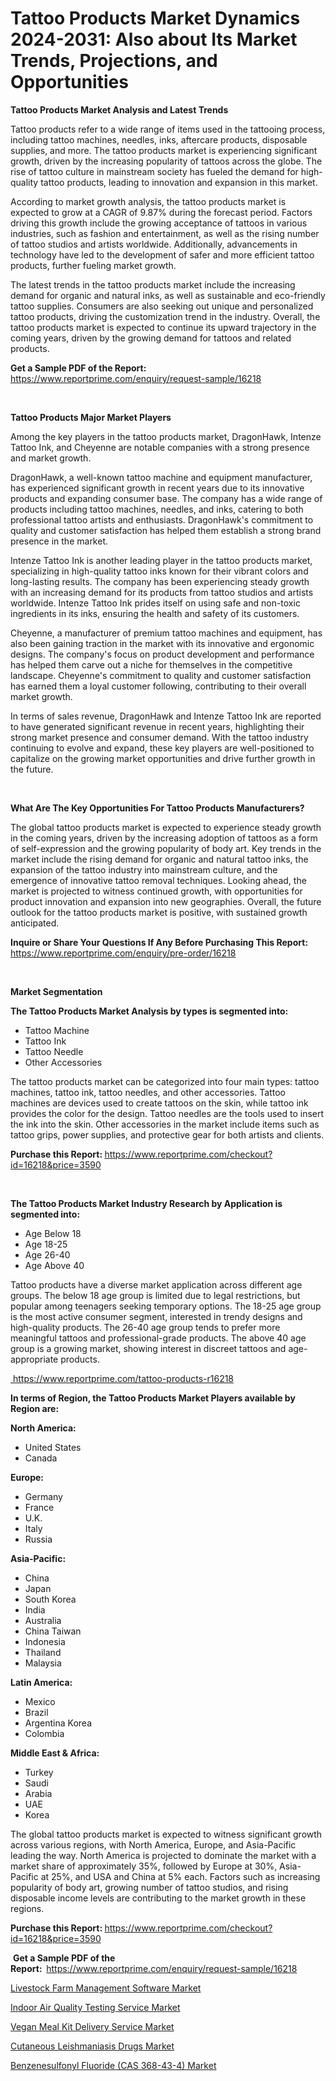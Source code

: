 <p><h1>Tattoo Products Market Dynamics 2024-2031: Also about Its Market Trends, Projections, and Opportunities</h1></p><p><strong>Tattoo Products Market Analysis and Latest Trends</strong></p>
<p><p>Tattoo products refer to a wide range of items used in the tattooing process, including tattoo machines, needles, inks, aftercare products, disposable supplies, and more. The tattoo products market is experiencing significant growth, driven by the increasing popularity of tattoos across the globe. The rise of tattoo culture in mainstream society has fueled the demand for high-quality tattoo products, leading to innovation and expansion in this market.</p><p>According to market growth analysis, the tattoo products market is expected to grow at a CAGR of 9.87% during the forecast period. Factors driving this growth include the growing acceptance of tattoos in various industries, such as fashion and entertainment, as well as the rising number of tattoo studios and artists worldwide. Additionally, advancements in technology have led to the development of safer and more efficient tattoo products, further fueling market growth.</p><p>The latest trends in the tattoo products market include the increasing demand for organic and natural inks, as well as sustainable and eco-friendly tattoo supplies. Consumers are also seeking out unique and personalized tattoo products, driving the customization trend in the industry. Overall, the tattoo products market is expected to continue its upward trajectory in the coming years, driven by the growing demand for tattoos and related products.</p></p>
<p><strong>Get a Sample PDF of the Report:&nbsp;</strong> <a href="https://www.reportprime.com/enquiry/request-sample/16218">https://www.reportprime.com/enquiry/request-sample/16218</a></p>
<p>&nbsp;</p>
<p><strong>Tattoo Products Major Market Players</strong></p>
<p><p>Among the key players in the tattoo products market, DragonHawk, Intenze Tattoo Ink, and Cheyenne are notable companies with a strong presence and market growth. </p><p>DragonHawk, a well-known tattoo machine and equipment manufacturer, has experienced significant growth in recent years due to its innovative products and expanding consumer base. The company has a wide range of products including tattoo machines, needles, and inks, catering to both professional tattoo artists and enthusiasts. DragonHawk's commitment to quality and customer satisfaction has helped them establish a strong brand presence in the market.</p><p>Intenze Tattoo Ink is another leading player in the tattoo products market, specializing in high-quality tattoo inks known for their vibrant colors and long-lasting results. The company has been experiencing steady growth with an increasing demand for its products from tattoo studios and artists worldwide. Intenze Tattoo Ink prides itself on using safe and non-toxic ingredients in its inks, ensuring the health and safety of its customers.</p><p>Cheyenne, a manufacturer of premium tattoo machines and equipment, has also been gaining traction in the market with its innovative and ergonomic designs. The company's focus on product development and performance has helped them carve out a niche for themselves in the competitive landscape. Cheyenne's commitment to quality and customer satisfaction has earned them a loyal customer following, contributing to their overall market growth.</p><p>In terms of sales revenue, DragonHawk and Intenze Tattoo Ink are reported to have generated significant revenue in recent years, highlighting their strong market presence and consumer demand. With the tattoo industry continuing to evolve and expand, these key players are well-positioned to capitalize on the growing market opportunities and drive further growth in the future.</p></p>
<p>&nbsp;</p>
<p><strong>What Are The Key Opportunities For Tattoo Products Manufacturers?</strong></p>
<p><p>The global tattoo products market is expected to experience steady growth in the coming years, driven by the increasing adoption of tattoos as a form of self-expression and the growing popularity of body art. Key trends in the market include the rising demand for organic and natural tattoo inks, the expansion of the tattoo industry into mainstream culture, and the emergence of innovative tattoo removal techniques. Looking ahead, the market is projected to witness continued growth, with opportunities for product innovation and expansion into new geographies. Overall, the future outlook for the tattoo products market is positive, with sustained growth anticipated.</p></p>
<p><strong>Inquire or Share Your Questions If Any Before Purchasing This Report:</strong> <a href="https://www.reportprime.com/enquiry/pre-order/16218">https://www.reportprime.com/enquiry/pre-order/16218</a></p>
<p>&nbsp;</p>
<p><strong>Market Segmentation</strong></p>
<p><strong>The Tattoo Products Market Analysis by types is segmented into:</strong></p>
<p><ul><li>Tattoo Machine</li><li>Tattoo Ink</li><li>Tattoo Needle</li><li>Other Accessories</li></ul></p>
<p><p>The tattoo products market can be categorized into four main types: tattoo machines, tattoo ink, tattoo needles, and other accessories. Tattoo machines are devices used to create tattoos on the skin, while tattoo ink provides the color for the design. Tattoo needles are the tools used to insert the ink into the skin. Other accessories in the market include items such as tattoo grips, power supplies, and protective gear for both artists and clients.</p></p>
<p><strong>Purchase this Report:&nbsp;</strong><a href="https://www.reportprime.com/checkout?id=16218&price=3590">https://www.reportprime.com/checkout?id=16218&price=3590</a></p>
<p>&nbsp;</p>
<p><strong>The Tattoo Products Market Industry Research by Application is segmented into:</strong></p>
<p><ul><li>Age Below 18</li><li>Age 18-25</li><li>Age 26-40</li><li>Age Above 40</li></ul></p>
<p><p>Tattoo products have a diverse market application across different age groups. The below 18 age group is limited due to legal restrictions, but popular among teenagers seeking temporary options. The 18-25 age group is the most active consumer segment, interested in trendy designs and high-quality products. The 26-40 age group tends to prefer more meaningful tattoos and professional-grade products. The above 40 age group is a growing market, showing interest in discreet tattoos and age-appropriate products.</p></p>
<p><a href="https://www.reportprime.com/tattoo-products-r16218">&nbsp;https://www.reportprime.com/tattoo-products-r16218</a></p>
<p><strong>In terms of Region, the Tattoo Products Market Players available by Region are:</strong></p>
<p>
    <p> <strong> North America: </strong>
        <ul>
            <li>United States</li>
            <li>Canada</li>
        </ul>
        </p> 
    <p> <strong> Europe: </strong>
        <ul>
            <li>Germany</li>
            <li>France</li>
            <li>U.K.</li>
            <li>Italy</li>
            <li>Russia</li>
        </ul>
        </p> 
    <p> <strong> Asia-Pacific: </strong>
        <ul>
            <li>China</li>
            <li>Japan</li>
            <li>South Korea</li>
            <li>India</li>
            <li>Australia</li>
            <li>China Taiwan</li>
            <li>Indonesia</li>
            <li>Thailand</li>
            <li>Malaysia</li>
        </ul>
        </p> 
    <p> <strong> Latin America: </strong>
        <ul>
            <li>Mexico</li>
            <li>Brazil</li>
            <li>Argentina Korea</li>
            <li>Colombia</li>
        </ul>
        </p> 
    <p> <strong> Middle East & Africa: </strong>
        <ul>
            <li>Turkey</li>
            <li>Saudi</li>
            <li>Arabia</li>
            <li>UAE</li>
            <li>Korea</li>
        </ul>
    </p>
    </p>
<p><p>The global tattoo products market is expected to witness significant growth across various regions, with North America, Europe, and Asia-Pacific leading the way. North America is projected to dominate the market with a market share of approximately 35%, followed by Europe at 30%, Asia-Pacific at 25%, and USA and China at 5% each. Factors such as increasing popularity of body art, growing number of tattoo studios, and rising disposable income levels are contributing to the market growth in these regions.</p></p>
<p><strong>Purchase this Report: </strong><a href="https://www.reportprime.com/checkout?id=16218&price=3590">https://www.reportprime.com/checkout?id=16218&price=3590</a></p>
<p>&nbsp;<strong>Get a Sample PDF of the Report:&nbsp;&nbsp;</strong><a href="https://www.reportprime.com/enquiry/request-sample/16218">https://www.reportprime.com/enquiry/request-sample/16218</a></p>
<p><strong></strong></p>
<p><p><a href="https://medium.com/@lavernacole31/emerging-livestock-farm-management-software-market-opportunities-market-analysis-for-investors-and-2a1b6e3d6efe">Livestock Farm Management Software Market</a></p><p><a href="https://medium.com/@benjamin.james7456/deep-dive-into-the-indoor-air-quality-testing-service-market-itstrends-market-segmentation-and-02ba4b64f04f">Indoor Air Quality Testing Service Market</a></p><p><a href="https://medium.com/@jordymiller63/vegan-meal-kit-delivery-service-market-forecast-global-market-trends-and-analysis-from-2024-to-89e12122db5f">Vegan Meal Kit Delivery Service Market</a></p><p><a href="https://github.com/PeterParrish5/Market-Research-Report-List-6/blob/main/cutaneous-leishmaniasis-drugs-market.md">Cutaneous Leishmaniasis Drugs Market</a></p><p><a href="https://github.com/PeterParrish5/Market-Research-Report-List-6/blob/main/benzenesulfonyl-fluoride-cas-368-43-4-market.md">Benzenesulfonyl Fluoride (CAS 368-43-4) Market</a></p></p>